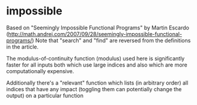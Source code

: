# impossible

Based on "Seemingly Impossible Functional Programs" by Martin Escardo
(http://math.andrej.com/2007/09/28/seemingly-impossible-functional-programs/)
Note that "search" and "find" are reversed from the definitions in the
article.

The modulus-of-continuity function (modulus) used here is significantly faster
for all inputs both which use large indices and also which are more
computationally expensive.

Additionally there's a "relevant" function which lists (in arbitrary order) all
indices that have any impact (toggling them can potentially change the output)
on a particular function
